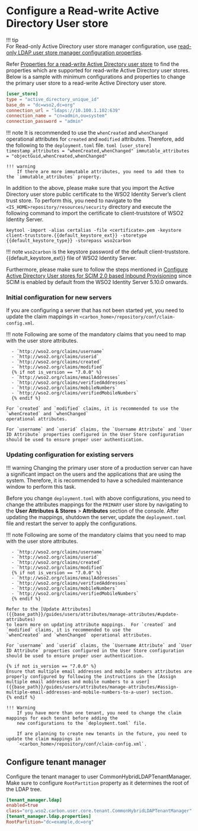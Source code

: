 # Configure a Read-write Active Directory User store

!!! tip    
    For Read-only Active Directory user store manager configuration, use [read-only LDAP user store manager configuration properties]({{base_path}}/guides/users/user-stores/primary-user-store/configure-a-read-only-ldap-user-store/).

Refer [Properties for a read-write Active Directory user store]({{base_path}}/guides/users/user-stores/user-store-properties/properties-read-write-active-directory-user-store/) to find the properties which are supported for read-write Active Directory user stores. Below is a sample with minimum configurations and properties to change the primary user store to a read-write Active Directory user store.

```toml
[user_store]
type = "active_directory_unique_id"
base_dn = "dc=wso2,dc=org"
connection_url = "ldaps://10.100.1.102:639"
connection_name = "cn=admin,ou=system"
connection_password = "admin"
```

!!! note
    It is recommended to use the `whenCreated` and `whenChanged` operational attributes for
    `created` and `modified` attributes. Therefore, add the following to the `deployment.toml` file.
    ``` toml
    [user_store]
    timestamp_attributes = "whenCreated,whenChanged"
    immutable_attributes = "objectGuid,whenCreated,whenChanged"
    ```
    
    !!! warning
        If there are more immutable attributes, you need to add them to the `immutable_attributes` property.

In addition to the above, please make sure that you import the Active Directory user store public certificate to the 
WSO2 Identity Server’s client trust store. To perform this, you need to navigate to the 
`<IS_HOME>repository/resources/security` directory and execute the following command to import the certificate to 
client-truststore of WSO2 Identity Server.

```
keytool -import -alias certalias -file <certificate>.pem -keystore client-truststore.{{default_keystore_ext}} -storetype {{default_keystore_type}} -storepass wso2carbon
```

!!! note
    `wso2carbon` is the keystore password of the default client-truststore.{{default_keystore_ext}} file of WSO2 Identity Server.

Furthermore, please make sure to follow the steps mentioned in [Configure Active Directory User stores for SCIM 2.0 based Inbound Provisioning]({{base_path}}/guides/users/user-stores/configure-active-directory-user-stores-for-scim2) 
since SCIM is enabled by default from the WSO2 Identity Server 5.10.0 onwards.


### Initial configuration for new servers

If you are configuring a server that has not been started yet, you need to update the claim mappings in
`<carbon_home>/repository/conf/claim-config.xml`.

!!! note
    Following are some of the mandatory claims that you need to map with the user store attributes.

      - `http://wso2.org/claims/username`
      - `http://wso2.org/claims/userid`
      - `http://wso2.org/claims/created`
      - `http://wso2.org/claims/modified`
      {% if not is_version == "7.0.0" %}
      - `http://wso2.org/claims/emailAddresses`
      - `http://wso2.org/claims/verifiedAddresses`
      - `http://wso2.org/claims/mobileNumbers`
      - `http://wso2.org/claims/verifiedMobileNumbers`
      {% endif %}

    For `created` and `modified` claims, it is recommended to use the `whenCreated` and `whenChanged` 
    operational attributes.

    For `username` and `userid` claims, the `Username Attribute` and `User ID Attribute` properties configured in the User Store configuration should be used to ensure proper user authentication.

### Updating configuration for existing servers

!!! warning
    Changing the primary user store of a production server can have a significant impact on the users and the applications that are using the system. Therefore, it is recommended to have a scheduled maintenance window to perform this task.

Before you change `deployment.toml` with above configurations, you need to change the attributes mappings for the
`PRIMARY` user store by navigating to the **User Attributes & Stores** > **Attributes** section of the console. After
updating the mappings, shutdown the server, update the `deployment.toml` file and restart the server to apply the
configurations.

!!! note
    Following are some of the mandatory claims that you need to map with the user store attributes.

      - `http://wso2.org/claims/username`
      - `http://wso2.org/claims/userid`
      - `http://wso2.org/claims/created`
      - `http://wso2.org/claims/modified`
      {% if not is_version == "7.0.0" %}
      - `http://wso2.org/claims/emailAddresses`
      - `http://wso2.org/claims/verifiedAddresses`
      - `http://wso2.org/claims/mobileNumbers`
      - `http://wso2.org/claims/verifiedMobileNumbers`
      {% endif %}
    
    Refer to the [Update Attributes]({{base_path}}/guides/users/attributes/manage-attributes/#update-attributes) 
    to learn more on updating attribute mappings.  For `created` and `modified` claims, it is recommended to use the 
    `whenCreated` and `whenChanged` operational attributes.

    For `username` and `userid` claims, the `Username Attribute` and `User ID Attribute` properties configured in the User Store configuration should be used to ensure proper user authentication.

    {% if not is_version == "7.0.0" %}
    Ensure that multiple email addresses and mobile numbers attributes are properly configured by following the instructions in the [Assign multiple email addresses and mobile numbers to a user]({{base_path}}/guides/users/attributes/manage-attributes/#assign-multiple-email-addresses-and-mobile-numbers-to-a-user) section.
    {% endif %}

    !!! Warning
        If you have more than one tenant, you need to change the claim mappings for each tenant before adding the 
        new configurations to the `deployment.toml` file.
        
        If are planning to create new tenants in the future, you need to update the claim mappings in 
        `<carbon_home>/repository/conf/claim-config.xml`. 


## Configure tenant manager

Configure the tenant manager to user CommonHybridLDAPTenantManager.  Make sure to configure `RootPartition` property
as it determines the root of the LDAP tree.

``` toml
[tenant_manager.ldap]
enabled=true
class="org.wso2.carbon.user.core.tenant.CommonHybridLDAPTenantManager"
[tenant_manager.ldap.properties]
RootPartition="dc=example,dc=org"
```

